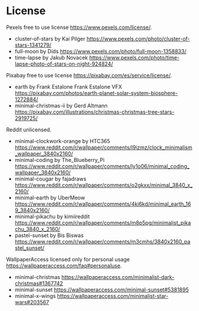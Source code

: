 # License

Pexels free to use license <https://www.pexels.com/license/>.

- cluster-of-stars by Kai Pilger <https://www.pexels.com/photo/cluster-of-stars-1341279/>
- full-moon by Dids <https://www.pexels.com/photo/full-moon-1358833/>
- time-lapse by Jakub Novacek <https://www.pexels.com/photo/time-lapse-photo-of-stars-on-night-924824/>

Pixabay free to use license <https://pixabay.com/es/service/license/>.

- earth by Frank Estalone Frank Estalone VFX <https://pixabay.com/photos/earth-planet-solar-system-biosphere-1272884/>
- minimal-christmas-ii by Gerd Altmann <https://pixabay.com/illustrations/christmas-christmas-tree-stars-2919725/>

Reddit unlicensed.

- minimal-clockwork-orange by HTC365 <https://www.reddit.com/r/wallpaper/comments/l9izmz/clock_minimalism_wallpaper_3840x2160/>
- minimal-coding by The_Blueberry_Pi <https://www.reddit.com/r/wallpaper/comments/ly1o06/minimal_coding_wallpaper_3840x2160/>
- minimal-cougar by fajadraws <https://www.reddit.com/r/wallpaper/comments/o2gkxx/minimal_3840_x_2160/>
- minimal-earth by UberMeow <https://www.reddit.com/r/wallpaper/comments/4ki6kd/minimal_earth_169_3840x2160/>
- minimal-pikachu by kimiireddit <https://www.reddit.com/r/wallpaper/comments/m8p5pg/minimalist_pikachu_3840_x_2160/>
- pastel-sunset by Bis Biswas <https://www.reddit.com/r/wallpaper/comments/m3cmhs/3840x2160_pastel_sunset/>

WallpaperAccess licensed only for personal usage <https://wallpaperaccess.com/faq#personaluse>.

- minimal-christmas <https://wallpaperaccess.com/minimalist-dark-christmas#1367742>
- minimal-sunset <https://wallpaperaccess.com/minimal-sunset#5381895>
- minimal-x-wings <https://wallpaperaccess.com/minimalist-star-wars#203567>
